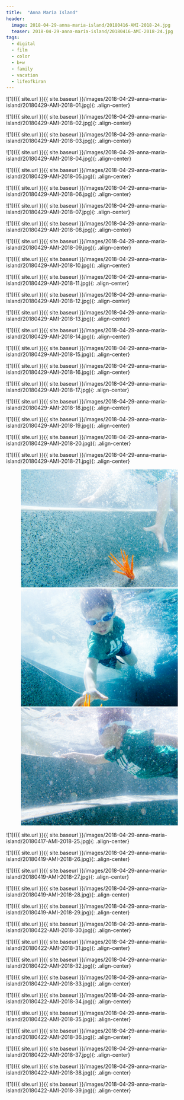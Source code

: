 ```yaml
---
title:  "Anna Maria Island"
header:
  image: 2018-04-29-anna-maria-island/20180416-AMI-2018-24.jpg
  teaser: 2018-04-29-anna-maria-island/20180416-AMI-2018-24.jpg
tags: 
  - digital
  - film
  - color
  - b+w
  - family
  - vacation
  - lifeofkiran
---
```


<p></p>
![1]({{ site.url }}{{ site.baseurl }}/images/2018-04-29-anna-maria-island/20180429-AMI-2018-01.jpg){: .align-center}
<figcaption> </figcaption>
<p></p>

<p></p>
![1]({{ site.url }}{{ site.baseurl }}/images/2018-04-29-anna-maria-island/20180429-AMI-2018-02.jpg){: .align-center}
<figcaption> </figcaption>
<p></p>

<p></p>
![1]({{ site.url }}{{ site.baseurl }}/images/2018-04-29-anna-maria-island/20180429-AMI-2018-03.jpg){: .align-center}
<figcaption> </figcaption>
<p></p>

<p></p>
![1]({{ site.url }}{{ site.baseurl }}/images/2018-04-29-anna-maria-island/20180429-AMI-2018-04.jpg){: .align-center}
<figcaption> </figcaption>
<p></p>

<p></p>
![1]({{ site.url }}{{ site.baseurl }}/images/2018-04-29-anna-maria-island/20180429-AMI-2018-05.jpg){: .align-center}
<figcaption> </figcaption>
<p></p>

<p></p>
![1]({{ site.url }}{{ site.baseurl }}/images/2018-04-29-anna-maria-island/20180429-AMI-2018-06.jpg){: .align-center}
<figcaption> </figcaption>
<p></p>

<p></p>
![1]({{ site.url }}{{ site.baseurl }}/images/2018-04-29-anna-maria-island/20180429-AMI-2018-07.jpg){: .align-center}
<figcaption> </figcaption>
<p></p>

<p></p>
![1]({{ site.url }}{{ site.baseurl }}/images/2018-04-29-anna-maria-island/20180429-AMI-2018-08.jpg){: .align-center}
<figcaption> </figcaption>
<p></p>

<p></p>
![1]({{ site.url }}{{ site.baseurl }}/images/2018-04-29-anna-maria-island/20180429-AMI-2018-09.jpg){: .align-center}
<figcaption> </figcaption>
<p></p>

<p></p>
![1]({{ site.url }}{{ site.baseurl }}/images/2018-04-29-anna-maria-island/20180429-AMI-2018-10.jpg){: .align-center}
<figcaption> </figcaption>
<p></p>

<p></p>
![1]({{ site.url }}{{ site.baseurl }}/images/2018-04-29-anna-maria-island/20180429-AMI-2018-11.jpg){: .align-center}
<figcaption> </figcaption>
<p></p>

<p></p>
![1]({{ site.url }}{{ site.baseurl }}/images/2018-04-29-anna-maria-island/20180429-AMI-2018-12.jpg){: .align-center}
<figcaption> </figcaption>
<p></p>

<p></p>
![1]({{ site.url }}{{ site.baseurl }}/images/2018-04-29-anna-maria-island/20180429-AMI-2018-13.jpg){: .align-center}
<figcaption> </figcaption>
<p></p>

<p></p>
![1]({{ site.url }}{{ site.baseurl }}/images/2018-04-29-anna-maria-island/20180429-AMI-2018-14.jpg){: .align-center}
<figcaption> </figcaption>
<p></p>

<p></p>
![1]({{ site.url }}{{ site.baseurl }}/images/2018-04-29-anna-maria-island/20180429-AMI-2018-15.jpg){: .align-center}
<figcaption> </figcaption>
<p></p>

<p></p>
![1]({{ site.url }}{{ site.baseurl }}/images/2018-04-29-anna-maria-island/20180429-AMI-2018-16.jpg){: .align-center}
<figcaption> </figcaption>
<p></p>

<p></p>
![1]({{ site.url }}{{ site.baseurl }}/images/2018-04-29-anna-maria-island/20180429-AMI-2018-17.jpg){: .align-center}
<figcaption> </figcaption>
<p></p>

<p></p>
![1]({{ site.url }}{{ site.baseurl }}/images/2018-04-29-anna-maria-island/20180429-AMI-2018-18.jpg){: .align-center}
<figcaption> </figcaption>
<p></p>

<p></p>
![1]({{ site.url }}{{ site.baseurl }}/images/2018-04-29-anna-maria-island/20180429-AMI-2018-19.jpg){: .align-center}
<figcaption> </figcaption>
<p></p>

<p></p>
![1]({{ site.url }}{{ site.baseurl }}/images/2018-04-29-anna-maria-island/20180429-AMI-2018-20.jpg){: .align-center}
<figcaption> </figcaption>
<p></p>

<p></p>
![1]({{ site.url }}{{ site.baseurl }}/images/2018-04-29-anna-maria-island/20180429-AMI-2018-21.jpg){: .align-center}
<figcaption> </figcaption>
<p></p>

<figure class="third">
<img src="images/2018-04-29-anna-maria-island/20180416-AMI-2018-22.jpg">
<img src="images/2018-04-29-anna-maria-island/20180416-AMI-2018-24.jpg">
<img src="images/2018-04-29-anna-maria-island/20180416-AMI-2018-23.jpg">
</figure>

<p></p>
![1]({{ site.url }}{{ site.baseurl }}/images/2018-04-29-anna-maria-island/20180417-AMI-2018-25.jpg){: .align-center}
<figcaption> </figcaption>
<p></p>

<p></p>
![1]({{ site.url }}{{ site.baseurl }}/images/2018-04-29-anna-maria-island/20180419-AMI-2018-26.jpg){: .align-center}
<figcaption> </figcaption>
<p></p>

<p></p>
![1]({{ site.url }}{{ site.baseurl }}/images/2018-04-29-anna-maria-island/20180419-AMI-2018-27.jpg){: .align-center}
<figcaption> </figcaption>
<p></p>

<p></p>
![1]({{ site.url }}{{ site.baseurl }}/images/2018-04-29-anna-maria-island/20180419-AMI-2018-28.jpg){: .align-center}
<figcaption> </figcaption>
<p></p>

<p></p>
![1]({{ site.url }}{{ site.baseurl }}/images/2018-04-29-anna-maria-island/20180419-AMI-2018-29.jpg){: .align-center}
<figcaption> </figcaption>
<p></p>

<p></p>
![1]({{ site.url }}{{ site.baseurl }}/images/2018-04-29-anna-maria-island/20180422-AMI-2018-30.jpg){: .align-center}
<figcaption> </figcaption>
<p></p>

<p></p>
![1]({{ site.url }}{{ site.baseurl }}/images/2018-04-29-anna-maria-island/20180422-AMI-2018-31.jpg){: .align-center}
<figcaption> </figcaption>
<p></p>

<p></p>
![1]({{ site.url }}{{ site.baseurl }}/images/2018-04-29-anna-maria-island/20180422-AMI-2018-32.jpg){: .align-center}
<figcaption> </figcaption>
<p></p>

<p></p>
![1]({{ site.url }}{{ site.baseurl }}/images/2018-04-29-anna-maria-island/20180422-AMI-2018-33.jpg){: .align-center}
<figcaption> </figcaption>
<p></p>

<p></p>
![1]({{ site.url }}{{ site.baseurl }}/images/2018-04-29-anna-maria-island/20180422-AMI-2018-34.jpg){: .align-center}
<figcaption> </figcaption>
<p></p>

<p></p>
![1]({{ site.url }}{{ site.baseurl }}/images/2018-04-29-anna-maria-island/20180422-AMI-2018-35.jpg){: .align-center}
<figcaption> </figcaption>
<p></p>

<p></p>
![1]({{ site.url }}{{ site.baseurl }}/images/2018-04-29-anna-maria-island/20180422-AMI-2018-36.jpg){: .align-center}
<figcaption> </figcaption>
<p></p>

<p></p>
![1]({{ site.url }}{{ site.baseurl }}/images/2018-04-29-anna-maria-island/20180422-AMI-2018-37.jpg){: .align-center}
<figcaption> </figcaption>
<p></p>

<p></p>
![1]({{ site.url }}{{ site.baseurl }}/images/2018-04-29-anna-maria-island/20180422-AMI-2018-38.jpg){: .align-center}
<figcaption> </figcaption>
<p></p>

<p></p>
![1]({{ site.url }}{{ site.baseurl }}/images/2018-04-29-anna-maria-island/20180422-AMI-2018-39.jpg){: .align-center}
<figcaption> </figcaption>
<p></p>
